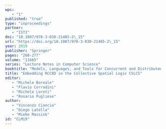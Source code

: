 ```yaml
---
wps: 
   - "1"
published: "true"
type: "inproceedings"
partner: 
   - "ISTI"
doi: "10.1007/978-3-030-21485-2\_15"
url: "https://doi.org/10.1007/978-3-030-21485-2\_15"
year: 2019
publisher: "Springer"
pages: "260-277"
volume: "11665"
series: "Lecture Notes in Computer Science"
booktitle: "Models, Languages, and Tools for Concurrent and Distributed Programming"
title: "Embedding RCC8D in the Collective Spatial Logic CSLCS"
editor: 
   - "Michele Boreale"
   - "Flavio Corradini"
   - "Michele Loreti"
   - "Rosario Pugliese"
author: 
   - "Vincenzo Ciancia"
   - "Diego Latella"
   - "Mieke Massink"
id: "CLM19"
---
```

